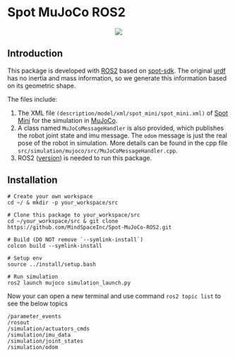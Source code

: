# Spot MuJoCo ROS2

<div align="center">
    <img src="./results.png">
</div>

## Introduction

This package is developed with [ROS2](https://docs.ros.org/en/humble/index.html) based on [spot-sdk](https://github.com/boston-dynamics/spot-sdk). The original [urdf](https://github.com/boston-dynamics/spot-sdk/tree/master/files) has no inertia and mass information, so we generate this information based on its geometric shape.

The files include:

1. The XML file `(description/model/xml/spot_mini/spot_mini.xml)` of [Spot Mini](https://www.bostondynamics.com/products/spot) for the simulation in [MuJoCo](https://mujoco.org/).
2. A class named `MuJoCoMessageHandler` is also provided, which publishes the robot joint state and imu message. The `odom` message is just the real pose of the robot in simulation. More details can be found in the cpp file `src/simulation/mujoco/src/MuJoCoMessageHandler.cpp`.
3. ROS2 ([version](https://docs.ros.org/en/humble/index.html)) is needed to run this package.

## Installation

```
# Create your own workspace
cd ~/ & mkdir -p your_workspace/src
```

```
# Clone this package to your_workspace/src
cd ~/your_workspace/src & git clone https://github.com/MindSpaceInc/Spot-MuJoCo-ROS2.git
```

```
# Build (DO NOT remove `--symlink-install`)
colcon build --symlink-install 
```

```
# Setup env
source ../install/setup.bash
```

```
# Run simulation 
ros2 launch mujoco simulation_launch.py
```

Now your can open a new terminal and use command `ros2 topic list` to see the below topics
```
/parameter_events
/rosout
/simulation/actuators_cmds
/simulation/imu_data
/simulation/joint_states
/simulation/odom

```


